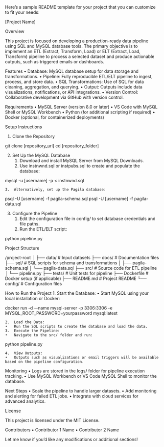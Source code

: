 Here’s a sample README template for your project that you can customize to fit your needs:

[Project Name]

Overview

This project is focused on developing a production-ready data pipeline using SQL and MySQL database tools. The primary objective is to implement an ETL (Extract, Transform, Load) or ELT (Extract, Load, Transform) pipeline to process a selected dataset and produce actionable outputs, such as triggered emails or dashboards.

Features
	•	Database: MySQL database setup for data storage and transformations.
	•	Pipeline: Fully reproducible ETL/ELT pipeline to ingest, process, and store data.
	•	SQL Transformations: Use of SQL for data cleaning, aggregation, and querying.
	•	Output: Outputs include data visualizations, notifications, or API integrations.
	•	Version Control: Collaborative development via GitHub with version control.

Requirements
	•	MySQL Server (version 8.0 or later)
	•	VS Code with MySQL Shell or MySQL Workbench
	•	Python (for additional scripting if required)
	•	Docker (optional, for containerized deployments)

Setup Instructions

1. Clone the Repository

git clone [repository_url]
cd [repository_folder]

2. Set Up the MySQL Database
	1.	Download and install MySQL Server from MySQL Downloads.
	2.	Use instnwnd.sql or instpubs.sql to create and populate the database:

mysql -u [username] -p < instnwnd.sql


	3.	Alternatively, set up the Pagila database:

psql -U [username] -f pagila-schema.sql
psql -U [username] -f pagila-data.sql



3. Configure the Pipeline
	1.	Edit the configuration file in config/ to set database credentials and file paths.
	2.	Run the ETL/ELT script:

python pipeline.py

Project Structure

/project-root
│
├── data/                  # Input datasets
├── docs/                  # Documentation files
├── sql/                   # SQL scripts for schema and transformations
│   ├── pagila-schema.sql
│   └── pagila-data.sql
├── src/                   # Source code for ETL pipeline
│   └── pipeline.py
├── tests/                 # Unit tests for pipeline
├── Dockerfile             # Docker setup (if applicable)
├── README.md              # Project README
└── config/                # Configuration files

How to Run the Project
	1.	Start the Database:
	•	Start MySQL using your local installation or Docker:

docker run -d --name mysql-server -p 3306:3306 -e MYSQL_ROOT_PASSWORD=yourpassword mysql:latest


	2.	Load the Data:
	•	Run the SQL scripts to create the database and load the data.
	3.	Execute the Pipeline:
	•	Navigate to the src/ folder and run:

python pipeline.py


	4.	View Outputs:
	•	Outputs such as visualizations or email triggers will be available based on the pipeline configuration.

Monitoring
	•	Logs are stored in the logs/ folder for pipeline execution tracking.
	•	Use MySQL Workbench or VS Code MySQL Shell to monitor the database.

Next Steps
	•	Scale the pipeline to handle larger datasets.
	•	Add monitoring and alerting for failed ETL jobs.
	•	Integrate with cloud services for advanced analytics.

License

This project is licensed under the MIT License.

Contributors
	•	Contributor 1 Name
	•	Contributor 2 Name

Let me know if you’d like any modifications or additional sections!
